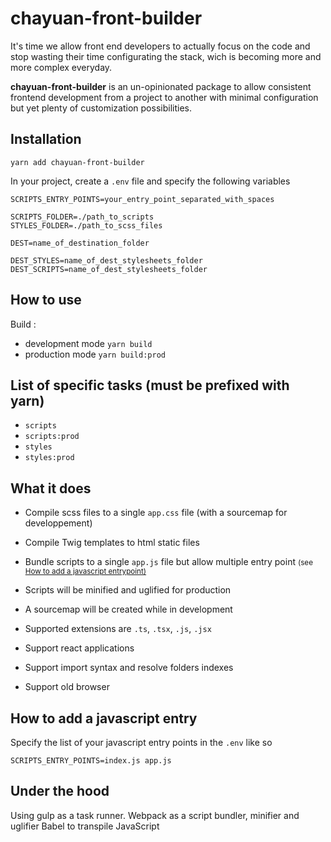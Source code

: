 # chayuan-front-builder

It's time we allow front end developers to actually focus on the code and stop wasting their time configurating the stack, wich is becoming more and more complex everyday.

**chayuan-front-builder** is an un-opinionated package to allow consistent frontend development from a project to another with minimal configuration but yet plenty of customization possibilities.

## Installation

`yarn add chayuan-front-builder`

In your project, create a `.env` file
and specify the following variables

```
SCRIPTS_ENTRY_POINTS=your_entry_point_separated_with_spaces

SCRIPTS_FOLDER=./path_to_scripts
STYLES_FOLDER=./path_to_scss_files

DEST=name_of_destination_folder

DEST_STYLES=name_of_dest_stylesheets_folder
DEST_SCRIPTS=name_of_dest_stylesheets_folder
```

## How to use

Build :

- development mode `yarn build`
- production mode `yarn build:prod`

## List of specific tasks (must be prefixed with yarn)

- `scripts`
- `scripts:prod`
- `styles`
- `styles:prod`

## What it does

- Compile scss files to a single `app.css` file (with a sourcemap for developpement)

- Compile Twig templates to html static files

- Bundle scripts to a single `app.js` file but allow multiple entry point 
<small>(see <a href="#">How to add a javascript entrypoint)</a></small>

- Scripts will be minified and uglified for production

- A sourcemap will be created while in development

- Supported extensions are `.ts`, `.tsx`, `.js`, `.jsx`

- Support react applications

- Support import syntax and resolve folders indexes

- Support old browser

## How to add a javascript entry

Specify the list of your javascript entry points in the `.env`
like so

`SCRIPTS_ENTRY_POINTS=index.js app.js`

## Under the hood

Using gulp as a task runner.
Webpack as a script bundler, minifier and uglifier
Babel to transpile JavaScript
